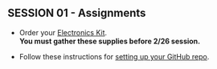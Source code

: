 ## SESSION 01 - Assignments

* Order your [Electronics Kit](https://github.com/entertainmenttechnology/Pokorny-MTEC2280_HD11-12-Spring2025/blob/main/electronics%20kit/eKit.md).      
**You must gather these supplies before 2/26 session.**    

* Follow these instructions for [setting up your GitHub repo](https://github.com/entertainmenttechnology/Pokorny-MTEC2280_HD11-12-Spring2025/blob/main/getting%20started%20with%20github/github%20instructions.md).
